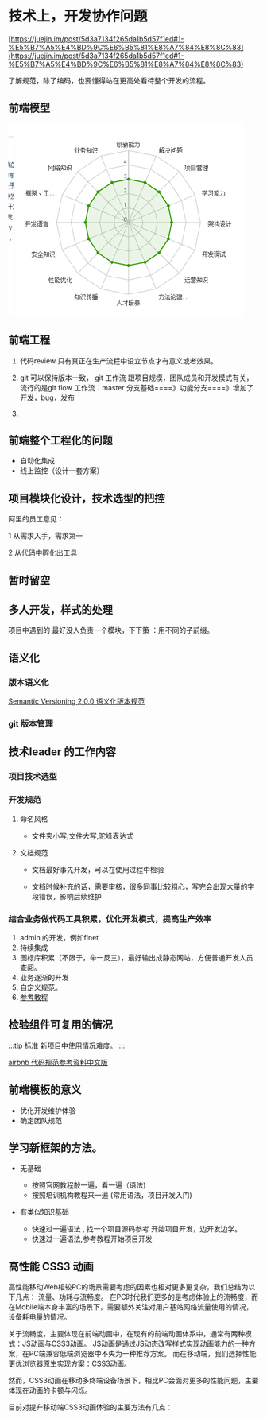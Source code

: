 # 技术上，开发协作问题
[https://juejin.im/post/5d3a7134f265da1b5d57f1ed#1-%E5%B7%A5%E4%BD%9C%E6%B5%81%E8%A7%84%E8%8C%83](https://juejin.im/post/5d3a7134f265da1b5d57f1ed#1-%E5%B7%A5%E4%BD%9C%E6%B5%81%E8%A7%84%E8%8C%83)

了解规范，除了编码，也要懂得站在更高处看待整个开发的流程。

## 前端模型
![Image text](https://github.com/5201314999/jrNote/blob/master/docs/.vuepress/public/main/10architecture/mode.png?raw=true)

## 前端工程

1. 代码review 只有真正在生产流程中设立节点才有意义或者效果。

2. git 可以保持版本一致， git 工作流 跟项目规模，团队成员和开发模式有关，流行的是git flow 工作流：master 分支基础====》功能分支====》增加了 开发，bug，发布

3. 

## 前端整个工程化的问题

* 自动化集成
* 线上监控（设计一套方案）


## 项目模块化设计，技术选型的把控

阿里的员工意见：

1 从需求入手，需求第一

2 从代码中孵化出工具

## 暂时留空

## 多人开发，样式的处理

项目中遇到的 最好没人负责一个模块，下下策 ：用不同的子前缀。

## 语义化

### 版本语义化
[Semantic Versioning 2.0.0 语义化版本规范](https://semver.org/lang/zh-CN/)

### git 版本管理



## 技术leader 的工作内容
###
### 项目技术选型
### 开发规范

1. 命名风格
    * 文件夹小写,文件大写,驼峰表达式

2. 文档规范

    * 文档最好事先开发，可以在使用过程中检验

    * 文档时候补充的话，需要审核，很多同事比较粗心，写完会出现大量的字段错误，影响后续维护

### 结合业务做代码工具积累，优化开发模式，提高生产效率

1. admin 的开发，例如flnet 
2. 持续集成
3. 图标库积累（不限于，举一反三），最好输出成静态网站，方便普通开发人员查阅。
4. 业务逐渐的开发
5. 自定义规范。
6. [参考教程](https://segmentfault.com/a/1190000017798634?utm_source=tag-newest)

## 检验组件可复用的情况 

:::tip 标准
新项目中使用情况难度。
:::

[airbnb 代码规范参考资料中文版](https://github.com/5201314999/javascript)


## 前端模板的意义

* 优化开发维护体验
* 确定团队规范

## 

## 学习新框架的方法。

* 无基础
    * 按照官网教程敲一遍，看一遍（语法)
    * 按照培训机构教程来一遍 (常用语法，项目开发入门)

* 有类似知识基础
    * 快速过一遍语法 , 找一个项目源码参考 开始项目开发，边开发边学。
    * 快速过一遍语法,参考教程开始项目开发


## 高性能 CSS3 动画
高性能移动Web相较PC的场景需要考虑的因素也相对更多更复杂，我们总结为以下几点： 流量、功耗与流畅度。 在PC时代我们更多的是考虑体验上的流畅度，而在Mobile端本身丰富的场景下，需要额外关注对用户基站网络流量使用的情况，设备耗电量的情况。

关于流畅度，主要体现在前端动画中，在现有的前端动画体系中，通常有两种模式：JS动画与CSS3动画。 JS动画是通过JS动态改写样式实现动画能力的一种方案，在PC端兼容低端浏览器中不失为一种推荐方案。 而在移动端，我们选择性能更优浏览器原生实现方案：CSS3动画。

然而，CSS3动画在移动多终端设备场景下，相比PC会面对更多的性能问题，主要体现在动画的卡顿与闪烁。

目前对提升移动端CSS3动画体验的主要方法有几点：






